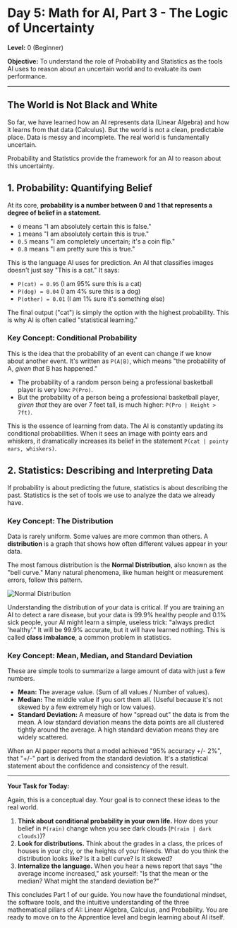 # Day 5: Math for AI, Part 3 - The Logic of Uncertainty

**Level:** 0 (Beginner)

**Objective:** To understand the role of Probability and Statistics as the tools AI uses to reason about an uncertain world and to evaluate its own performance.

---

## The World is Not Black and White

So far, we have learned how an AI represents data (Linear Algebra) and how it learns from that data (Calculus). But the world is not a clean, predictable place. Data is messy and incomplete. The real world is fundamentally uncertain.

Probability and Statistics provide the framework for an AI to reason about this uncertainty.

## 1. Probability: Quantifying Belief

At its core, **probability is a number between 0 and 1 that represents a degree of belief in a statement.**

*   `0` means "I am absolutely certain this is false."
*   `1` means "I am absolutely certain this is true."
*   `0.5` means "I am completely uncertain; it's a coin flip."
*   `0.8` means "I am pretty sure this is true."

This is the language AI uses for prediction. An AI that classifies images doesn't just say "This is a cat." It says:

*   `P(cat) = 0.95` (I am 95% sure this is a cat)
*   `P(dog) = 0.04` (I am 4% sure this is a dog)
*   `P(other) = 0.01` (I am 1% sure it's something else)

The final output ("cat") is simply the option with the highest probability. This is why AI is often called "statistical learning."

### Key Concept: Conditional Probability

This is the idea that the probability of an event can change if we know about another event. It's written as `P(A|B)`, which means "the probability of A, *given that* B has happened."

*   The probability of a random person being a professional basketball player is very low: `P(Pro)`.
*   But the probability of a person being a professional basketball player, *given that* they are over 7 feet tall, is much higher: `P(Pro | Height > 7ft)`.

This is the essence of learning from data. The AI is constantly updating its conditional probabilities. When it sees an image with pointy ears and whiskers, it dramatically increases its belief in the statement `P(cat | pointy ears, whiskers)`.

## 2. Statistics: Describing and Interpreting Data

If probability is about predicting the future, statistics is about describing the past. Statistics is the set of tools we use to analyze the data we already have.

### Key Concept: The Distribution

Data is rarely uniform. Some values are more common than others. A **distribution** is a graph that shows how often different values appear in your data.

The most famous distribution is the **Normal Distribution**, also known as the "bell curve." Many natural phenomena, like human height or measurement errors, follow this pattern.

![Normal Distribution](https://upload.wikimedia.org/wikipedia/commons/thumb/7/74/Normal_Distribution_PDF.svg/1200px-Normal_Distribution_PDF.svg.png)

Understanding the distribution of your data is critical. If you are training an AI to detect a rare disease, but your data is 99.9% healthy people and 0.1% sick people, your AI might learn a simple, useless trick: "always predict 'healthy'." It will be 99.9% accurate, but it will have learned nothing. This is called **class imbalance**, a common problem in statistics.

### Key Concept: Mean, Median, and Standard Deviation

These are simple tools to summarize a large amount of data with just a few numbers.

*   **Mean:** The average value. (Sum of all values / Number of values).
*   **Median:** The middle value if you sort them all. (Useful because it's not skewed by a few extremely high or low values).
*   **Standard Deviation:** A measure of how "spread out" the data is from the mean. A low standard deviation means the data points are all clustered tightly around the average. A high standard deviation means they are widely scattered.

When an AI paper reports that a model achieved "95% accuracy +/- 2%", that "+/-" part is derived from the standard deviation. It's a statistical statement about the confidence and consistency of the result.

---

**Your Task for Today:**

Again, this is a conceptual day. Your goal is to connect these ideas to the real world.

1.  **Think about conditional probability in your own life.** How does your belief in `P(rain)` change when you see dark clouds (`P(rain | dark clouds)`)?
2.  **Look for distributions.** Think about the grades in a class, the prices of houses in your city, or the heights of your friends. What do you think the distribution looks like? Is it a bell curve? Is it skewed?
3.  **Internalize the language.** When you hear a news report that says "the average income increased," ask yourself: "Is that the mean or the median? What might the standard deviation be?" 

This concludes Part 1 of our guide. You now have the foundational mindset, the software tools, and the intuitive understanding of the three mathematical pillars of AI: Linear Algebra, Calculus, and Probability. You are ready to move on to the Apprentice level and begin learning about AI itself.
